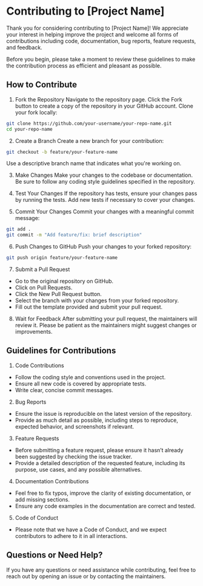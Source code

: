 # Contributing to [Project Name]
Thank you for considering contributing to [Project Name]! We appreciate your interest in helping improve the project and welcome all forms of contributions including code, documentation, bug reports, feature requests, and feedback.

Before you begin, please take a moment to review these guidelines to make the contribution process as efficient and pleasant as possible.

## How to Contribute
1. Fork the Repository
Navigate to the repository page.
Click the Fork button to create a copy of the repository in your GitHub account.
Clone your fork locally:
```bash
git clone https://github.com/your-username/your-repo-name.git
cd your-repo-name
```

2. Create a Branch
Create a new branch for your contribution:

```bash
git checkout -b feature/your-feature-name
```
Use a descriptive branch name that indicates what you're working on.

3. Make Changes
Make your changes to the codebase or documentation. Be sure to follow any coding style guidelines specified in the repository.

4. Test Your Changes
If the repository has tests, ensure your changes pass by running the tests. Add new tests if necessary to cover your changes.

5. Commit Your Changes
Commit your changes with a meaningful commit message:

```bash
git add .
git commit -m "Add feature/fix: brief description"
```

6. Push Changes to GitHub
Push your changes to your forked repository:

``` bash
git push origin feature/your-feature-name
```

7. Submit a Pull Request
- Go to the original repository on GitHub.
- Click on Pull Requests.
- Click the New Pull Request button.
- Select the branch with your changes from your forked repository.
- Fill out the template provided and submit your pull request.

8. Wait for Feedback
After submitting your pull request, the maintainers will review it. Please be patient as the maintainers might suggest changes or improvements.

## Guidelines for Contributions
1) Code Contributions
- Follow the coding style and conventions used in the project.
- Ensure all new code is covered by appropriate tests.
- Write clear, concise commit messages.
2) Bug Reports
- Ensure the issue is reproducible on the latest version of the repository.
- Provide as much detail as possible, including steps to reproduce, expected behavior, and screenshots if relevant.
3) Feature Requests
- Before submitting a feature request, please ensure it hasn’t already been suggested by checking the issue tracker.
- Provide a detailed description of the requested feature, including its purpose, use cases, and any possible alternatives.
4) Documentation Contributions
- Feel free to fix typos, improve the clarity of existing documentation, or add missing sections.
- Ensure any code examples in the documentation are correct and tested.
5) Code of Conduct
- Please note that we have a Code of Conduct, and we expect contributors to adhere to it in all interactions.

## Questions or Need Help?
If you have any questions or need assistance while contributing, feel free to reach out by opening an issue or by contacting the maintainers.

